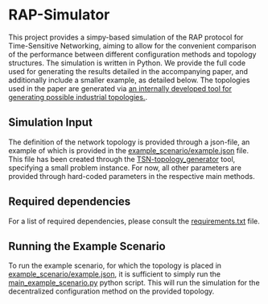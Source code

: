 # RAP-Simulator
This project provides a simpy-based simulation of the RAP protocol for Time-Sensitive Networking, aiming to allow for the convenient comparison of the performance between different configuration methods and topology structures. The simulation is written in Python.
We provide the full code used for generating the results detailed in the accompanying paper, and additionally include a smaller example, as detailed below. The topologies used in the paper are generated via [an internally developed tool for generating possible industrial topologies.](https://github.com/lsinfo3/tsn_problem_generator).

## Simulation Input
The definition of the network topology is provided through a json-file, an example of which is provided in the [example_scenario/example.json](example_scenario/example.json) file. This file has been created through the [TSN-topology_generator](https://github.com/lsinfo3/tsn_problem_generator) tool, specifying a small problem instance.
For now, all other parameters are provided through hard-coded parameters in the respective main methods.

## Required dependencies
For a list of required dependencies, please consult the [requirements.txt](requirements.txt) file.

## Running the Example Scenario
To run the example scenario, for which the topology is placed in [example_scenario/example.json](example_scenario/example.json), it is sufficient to simply run the [main_example_scenario.py](main_example_scenario.py) python script. This will run the simulation for the decentralized configuration method on the provided topology. 